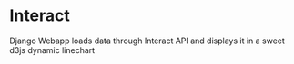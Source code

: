 # Interact
Django Webapp loads data through Interact API and displays it in a sweet d3js dynamic linechart

